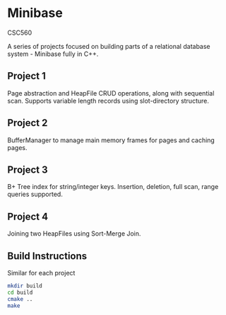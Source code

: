 # Minibase
CSC560

A series of projects focused on building parts of a relational database system - Minibase fully in C++.

## Project 1 
Page abstraction and HeapFile CRUD operations, along with sequential scan. Supports variable length records using slot-directory structure.

## Project 2
BufferManager to manage main memory frames for pages and caching pages.

## Project 3
B+ Tree index for string/integer keys. Insertion, deletion, full scan, range queries supported.

## Project 4
Joining two HeapFiles using Sort-Merge Join.

## Build Instructions

Similar for each project

````bash
mkdir build
cd build
cmake ..
make


